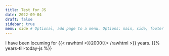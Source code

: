 ```yaml
---
title: Test for JS
date: 2022-09-04
draft: false
sidebar: true
menu: side # Optional, add page to a menu. Options: main, side, footer
---
```


I have been locuming for {{< rawhtml >}}<span class="date">2000</span>{{< /rawhtml >}} years.
{{% years-till-today-js %}}